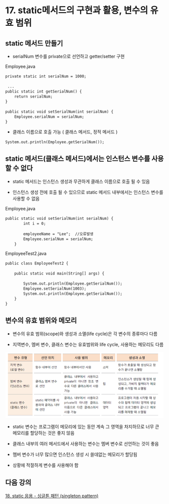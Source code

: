 # 17. static메서드의 구현과 활용, 변수의 유효 범위

## static 메서드 만들기

- serialNum 변수를 private으로 선언하고 getter/setter 구현

Employee.java
```
private static int serialNum = 1000;

 ...
public static int getSerialNum() {
	return serialNum;
}

public static void setSerialNum(int serialNum) {
	Employee.serialNum = serialNum;
}
```

- 클래스 이름으로 호출 가능 ( 클래스 메서드, 정적 메서드 )
```
System.out.println(Employee.getSerialNum());
```

## static 메서드(클래스 메서드)에서는 인스턴스 변수를 사용할 수 없다

- static 메서드는 인스턴스 생성과 무관하게 클래스 이름으로 호출 될 수 있음

- 인스턴스 생성 전에 호출 될 수 있으므로 static 메서드 내부에서는 인스턴스 변수를 사용할 수 없음

Employee.java
```
public static void setSerialNum(int serialNum) {
		int i = 0;
		
		employeeName = "Lee";  //오류발생
		Employee.serialNum = serialNum;
	}
```

EmployeeTest2.java
```
public class EmployeeTest2 {

	public static void main(String[] args) {

		System.out.println(Employee.getSerialNum());
		Employee.setSerialNum(1003);
		System.out.println(Employee.getSerialNum());
	}
}
```

## 변수의 유효 범위와 메모리

- 변수의 유효 범위(scope)와 생성과 소멸(life cycle)은 각 변수의 종류마다 다름

- 지역변수, 멤버 변수, 클래스 변수는 유효범위와 life cycle, 사용하는 메모리도 다름 

![variable](./img/variable.png)

- static 변수는 프로그램이 메모리에 있는 동안 계속 그 영역을 차지하므로 너무 큰 메모리를 할당하는 것은 좋지 않음

- 클래스 내부의 여러 메서드에서 사용하는 변수는 멤버 변수로 선언하는 것이 좋음

- 멤버 변수가 너무 많으면 인스턴스 생성 시 쓸데없는 메모리가 할당됨

- 상황에 적절하게 변수를 사용해야 함

## 다음 강의
[18. static 응용 - 싱글톤 패턴 (singleton pattern)](https://github.com/heewonim131/java-course/tree/main/Chapter2/2-18/README.md)
